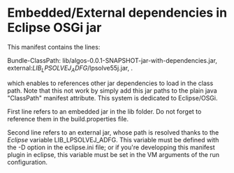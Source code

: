 # Embedded/External dependencies in Eclipse OSGi jar

This manifest contains the lines:

Bundle-ClassPath: lib/algos-0.0.1-SNAPSHOT-jar-with-dependencies.jar,
 external:$LIB_LPSOLVEJ_ADFG$/lpsolve55j.jar,
 .

which enables to references other jar dependencies to load in the class path.
Note that this not work by simply add this jar paths to the plain java 
"ClassPath" manifest attribute. This system is dedicated to Eclipse/OSGi.

First line refers to an embedded jar in the lib folder. Do not forget to
reference them in the build.properties file.

Second line refers to an external jar, whose path is resolved thanks to
the *Eclipse* variable LIB_LPSOLVEJ_ADFG. This variable must be defined
with the -D option in the eclipse.ini file; or if you're developping this
manifest plugin in eclipse, this variable must be set in the VM arguments
of the run configuration.